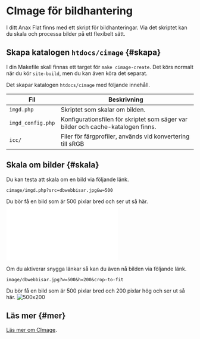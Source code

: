 ---
...
CImage för bildhantering
==================================

I ditt Anax Flat finns med ett skript för bildhanteringar. Via det skriptet kan du skala och processa bilder på ett flexibelt sätt.



Skapa katalogen `htdocs/cimage` {#skapa}
-----------------------------------

I din Makefile skall finnas ett target för `make cimage-create`. Det körs normalt när du kör `site-build`, men du kan även köra det separat.

Det skapar katalogen `htdocs/cimage` med följande innehåll.

| Fil      | Beskrivning      |
|----------|------------------|
| `imgd.php`        | Skriptet som skalar om bilden. |
| `imgd_config.php` | Konfigurationsfilen för skriptet som säger var bilder och cache-katalogen finns. |
| `icc/`            | Filer för färgprofiler, används vid konvertering till sRGB |



Skala om bilder {#skala}
-----------------------------------

Du kan testa att skala om en bild via följande länk.

`cimage/imgd.php?src=dbwebbisar.jpg&w=500`

Du bör få en bild som är 500 pixlar bred och ser ut så här.
![500px](cimage/imgd.php?src=dbwebbisar.jpg&w=500)

Om du aktiverar snygga länkar så kan du även nå bilden via följande länk.

`image/dbwebbisar.jpg?w=500&h=200&crop-to-fit`

Du bör få en bild som är 500 pixlar bred och 200 pixlar hög och ser ut så här.
![500x200](image/dbwebbisar.jpg?w=500&h=200&crop-to-fit)



Läs mer {#mer}
-----------------------------------

[Läs mer om CImage](https://cimage.se/).
